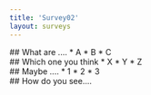 ```yaml
---
title: 'Survey02'
layout: surveys
---
```


<div class="checkbox">
## What are ....
* A
* B
* C
</div>

<div class="choice">
## Which one you think
* X
* Y
* Z
</div>

<div class="checkbox">
## Maybe ....
* 1
* 2
* 3
</div>

<div class="text">
## How do you see....
</div>

<div class="gen_json"></div>